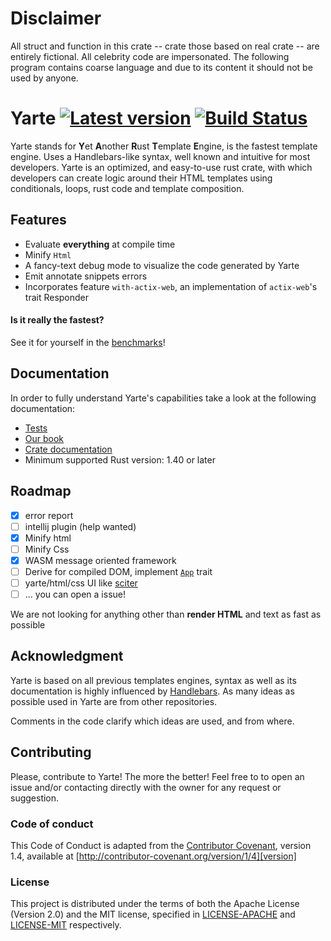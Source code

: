 # Disclaimer
All struct and function in this crate -- crate those based on real crate -- are entirely fictional. 
All celebrity code are impersonated.
The following program contains coarse language and due to its content it should not be used by anyone.

# Yarte [![Latest version](https://img.shields.io/crates/v/yarte.svg)](https://crates.io/crates/yarte) [![Build Status](https://travis-ci.org/botika/yarte.svg?branch=master)](https://travis-ci.org/botika/yarte)
Yarte stands for **Y**et **A**nother **R**ust **T**emplate **E**ngine, 
is the fastest template engine. Uses a Handlebars-like syntax, 
well known and intuitive for most developers. Yarte is an optimized, and easy-to-use 
rust crate, with which developers can create logic around their 
HTML templates using conditionals, loops, rust code and template composition. 

## Features
- Evaluate **everything** at compile time
- Minify `Html`
- A fancy-text debug mode to visualize the code generated by Yarte
- Emit annotate snippets errors
- Incorporates feature `with-actix-web`, an implementation of `actix-web`'s trait Responder

#### Is it really the fastest?
 See it for yourself in the [benchmarks][bench]!

## Documentation
In order to  fully understand Yarte's capabilities take a look at the following documentation:
- [Tests](./yarte/tests)
- [Our book](https://yarte.netlify.com/)
- [Crate documentation](https://docs.rs/yarte/)
- Minimum supported Rust version: 1.40 or later

## Roadmap
- [x] error report
- [ ] intellij plugin (help wanted)
- [x] Minify html
- [ ] Minify Css
- [x] WASM message oriented framework 
- [ ] Derive for compiled DOM, implement [`App`](./yarte_wasm_app/src/lib.rs) trait 
- [ ] yarte/html/css UI like [sciter](https://sciter.com/)
- [ ] ... you can open a issue!

We are not looking for anything other than **render HTML** and text as fast as possible

## Acknowledgment
Yarte is based on all previous templates engines, syntax as well as its documentation 
is highly influenced by [Handlebars][handlebars]. As many ideas as possible used in 
Yarte are from other repositories. 

Comments in the code clarify which ideas are used, and from where.

[bench]: https://github.com/botika/template-bench-rs#results
[handlebars]: https://handlebarsjs.com/ 

## Contributing

Please, contribute to Yarte! The more the better! Feel free to to open an issue and/or contacting directly with the 
owner for any request or suggestion.

### Code of conduct
This Code of Conduct is adapted from the [Contributor Covenant][homepage], version 1.4, available at [http://contributor-covenant.org/version/1/4][version]

[homepage]: http://contributor-covenant.org
[version]: http://contributor-covenant.org/version/1/4/

### License
This project is distributed under the terms of both the Apache License (Version 2.0) and the MIT license, specified in 
[LICENSE-APACHE](LICENSE-APACHE) and [LICENSE-MIT](LICENSE-MIT) respectively.
